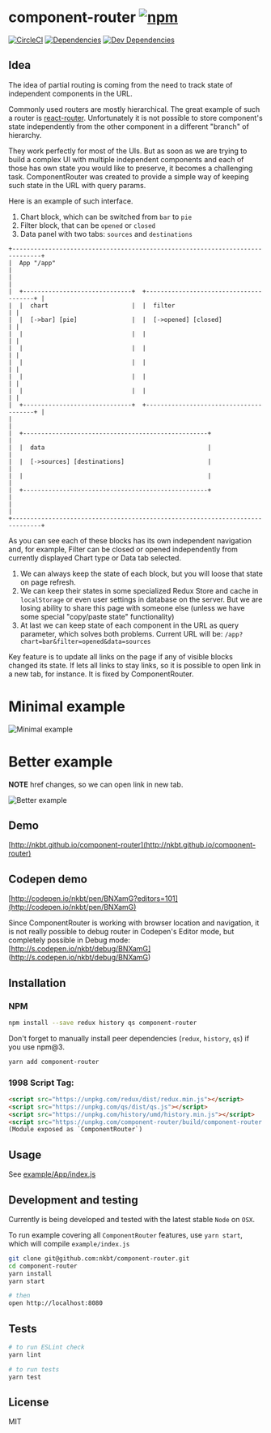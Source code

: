 # component-router [![npm](https://img.shields.io/npm/v/component-router.svg?style=flat-square)](https://www.npmjs.com/package/component-router)

[![CircleCI](https://img.shields.io/circleci/project/nkbt/component-router.svg?style=flat-square&label=build)](https://circleci.com/gh/nkbt/component-router)
[![Dependencies](https://img.shields.io/david/nkbt/component-router.svg?style=flat-square)](https://david-dm.org/nkbt/component-router)
[![Dev Dependencies](https://img.shields.io/david/dev/nkbt/component-router.svg?style=flat-square)](https://david-dm.org/nkbt/component-router#info=devDependencies)

## Idea

The idea of partial routing is coming from the need to track state of independent components in the URL.

Commonly used routers are mostly hierarchical. The great example of such a router is [react-router](https://github.com/rackt/react-router).
Unfortunately it is not possible to store component's state independently from the other component in a different "branch" of hierarchy.

They work perfectly for most of the UIs.
But as soon as we are trying to build a complex UI with multiple independent components and each of those has own state you would like to preserve, it becomes a challenging task. ComponentRouter was created to provide a simple way of keeping such state in the URL with query params.


Here is an example of such interface.

1. Chart block, which can be switched from `bar` to `pie`
2. Filter block, that can be `opened` or `closed`
3. Data panel with two tabs: `sources` and `destinations`

```
+------------------------------------------------------------------------------+
|  App "/app"                                                                  |
|                                                                              |
|  +------------------------------+  +---------------------------------------+ |
|  |  chart                       |  |  filter                               | |
|  |  [->bar] [pie]               |  |  [->opened] [closed]                  | |
|  |                              |  |                                       | |
|  |                              |  |                                       | |
|  |                              |  |                                       | |
|  |                              |  |                                       | |
|  |                              |  |                                       | |
|  +------------------------------+  +---------------------------------------+ |
|                                                                              |
|  +---------------------------------------------------+                       |
|  |  data                                             |                       |
|  |  [->sources] [destinations]                       |                       |
|  |                                                   |                       |
|  +---------------------------------------------------+                       |
|                                                                              |
+------------------------------------------------------------------------------+
```

As you can see each of these blocks has its own independent navigation and, for example, Filter can be closed or opened independently from currently displayed Chart type or Data tab selected.

1. We can always keep the state of each block, but you will loose that state on page refresh.
2. We can keep their states in some specialized Redux Store and cache in `localStorage` or even user settings in database on the server. But we are losing ability to share this page with someone else (unless we have some special "copy/paste state" functionality)
3. At last we can keep state of each component in the URL as query parameter, which solves both problems.
  Current URL will be: `/app?chart=bar&filter=opened&data=sources`

Key feature is to update all links on the page if any of visible blocks changed its state. If lets all links to stay links, so it is possible to open link in a new tab, for instance. It is fixed by ComponentRouter.


# Minimal example


![Minimal example](./example/minimal.gif)


# Better example

**NOTE** href changes, so we can open link in new tab.

![Better example](./example/moar.gif)


## Demo


[http://nkbt.github.io/component-router](http://nkbt.github.io/component-router)


## Codepen demo

[http://codepen.io/nkbt/pen/BNXamG?editors=101](http://codepen.io/nkbt/pen/BNXamG)

Since ComponentRouter is working with browser location and navigation, it is not really possible
to debug router in Codepen's Editor mode, but completely possible in Debug mode:
[http://s.codepen.io/nkbt/debug/BNXamG] (http://s.codepen.io/nkbt/debug/BNXamG)


## Installation

### NPM

```sh
npm install --save redux history qs component-router
```

Don't forget to manually install peer dependencies (`redux`, `history`, `qs`) if you use npm@3.

```sh
yarn add component-router 
```

### 1998 Script Tag:
```html
<script src="https://unpkg.com/redux/dist/redux.min.js"></script>
<script src="https://unpkg.com/qs/dist/qs.js"></script>
<script src="https://unpkg.com/history/umd/history.min.js"></script>
<script src="https://unpkg.com/component-router/build/component-router.min.js"></script>
(Module exposed as `ComponentRouter`)
```


## Usage

See [example/App/index.js](example/App/index.js)


## Development and testing

Currently is being developed and tested with the latest stable `Node` on `OSX`.

To run example covering all `ComponentRouter` features, use `yarn start`, which will compile `example/index.js`

```bash
git clone git@github.com:nkbt/component-router.git
cd component-router
yarn install
yarn start

# then
open http://localhost:8080
```

## Tests

```bash
# to run ESLint check
yarn lint

# to run tests
yarn test
```

## License

MIT
